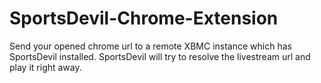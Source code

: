 SportsDevil-Chrome-Extension
============================

Send your opened chrome url to a remote XBMC instance which has SportsDevil installed. SportsDevil will try to resolve the livestream url and play it right away.

